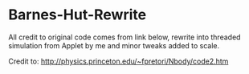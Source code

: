 # Barnes-Hut-Rewrite
All credit to original code comes from link below, rewrite into threaded simulation from Applet by me and minor tweaks added to scale. 


Credit to:
http://physics.princeton.edu/~fpretori/Nbody/code2.htm

